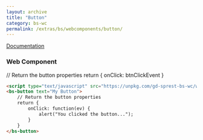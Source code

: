 ```yaml
---
layout: archive
title: "Button"
category: bs-wc
permalink: /extras/bs/webcomponents/button/
---
```

[Documentation](https://getbootstrap.com/docs/4.4/components/buttons)

### Web Component

<script type="text/javascript" src="https://unpkg.com/gd-sprest-bs-wc/dist/gd-sprest-bs.js"></script>
<bs-button text="My Button">
    // Return the button properties
    return {
        onClick: btnClickEvent
    }
</bs-button>

```html
<script type="text/javascript" src="https://unpkg.com/gd-sprest-bs-wc/wc/dist/gd-sprest-bs.js"></script>
<bs-button text="My Button">
    // Return the button properties
    return {
        onClick: function(ev) {
            alert("You clicked the button...");
        }
    }
</bs-button>
```